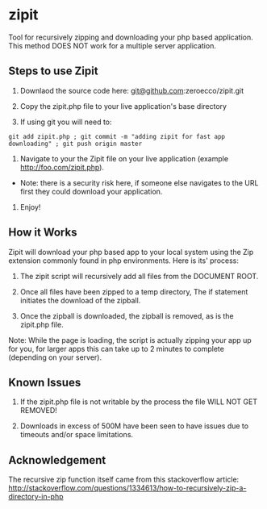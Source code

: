 zipit
=====

Tool for recursively zipping and downloading your php based application. This method DOES NOT work for a multiple server application.

## Steps to use Zipit

1. Downlaod the source code here: git@github.com:zeroecco/zipit.git

1. Copy the zipit.php file to your live application's base directory
  
  1. If using git you will need to: 

    git add zipit.php ; git commit -m "adding zipit for fast app downloading" ; git push origin master 

1. Navigate to your the Zipit file on your live application (example http://foo.com/zipit.php).

  * Note: there is a security risk here, if someone else navigates to the URL first they could download your application.

1. Enjoy!

## How it Works

Zipit will download your php based app to your local system using the Zip extension commonly found in php environments. Here is its' process:

1. The zipit script will recursively add all files from the DOCUMENT ROOT.

1. Once all files have been zipped to a temp directory, The if statement initiates the download of the zipball.

1. Once the zipball is downloaded, the zipball is removed, as is the zipit.php file.


Note:  While the page is loading, the script is actually zipping your app up for you, for larger apps this can take up to 2 minutes to complete (depending on your server).

## Known Issues

1. If the zipit.php file is not writable by the process the file WILL NOT GET REMOVED! 

1. Downloads in excess of 500M have been seen to have issues due to timeouts and/or space limitations.

## Acknowledgement

The recursive zip function itself came from this stackoverflow article: http://stackoverflow.com/questions/1334613/how-to-recursively-zip-a-directory-in-php


